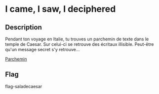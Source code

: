 # I came, I saw, I deciphered

## Description

Pendant ton voyage en Italie, tu trouves un parchemin de texte dans le temple de Caesar. Sur celui-ci se retrouve des écritaux illisible. Peut-être qu'un message secret s'y retrouve...

[Parchemin](./quote.txt)

## Flag

flag-saladecaesar
